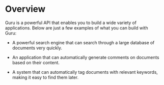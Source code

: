 # Overview

Guru is a powerful API that enables you to build a wide variety of applications. Below are just a few examples of what you can build with Guru:

- A powerful search engine that can search through a large database of documents very quickly.

- An application that can automatically generate comments on documents based on their content.

- A system that can automatically tag documents with relevant keywords, making it easy to find them later.
